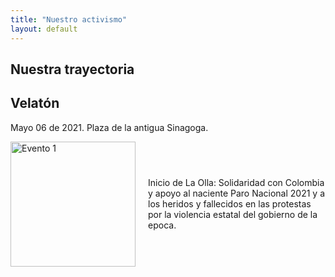```yaml
---
title: "Nuestro activismo"
layout: default
---
```


## Nuestra trayectoria

## Velatón

Mayo 06 de 2021. Plaza de la antigua Sinagoga.

<div style="display: flex; align-items: center;">
  <img src="{/_images/velaton_mayo06_2021.JPG" alt="Evento 1" style="width: 200px; margin-right: 20px;">
  <p>
    Inicio de La Olla: Solidaridad con Colombia y apoyo al naciente Paro Nacional 2021 y a los heridos y fallecidos en las protestas por la violencia estatal del gobierno de la epoca.
  </p>
</div>


